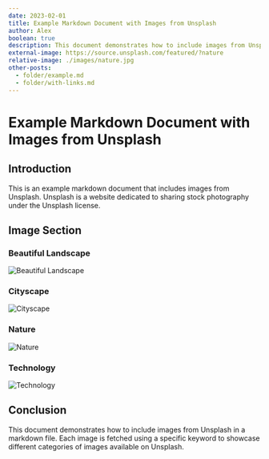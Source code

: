 ```yaml
---
date: 2023-02-01
title: Example Markdown Document with Images from Unsplash
author: Alex
boolean: true
description: This document demonstrates how to include images from Unsplash in a markdown file.
external-image: https://source.unsplash.com/featured/?nature
relative-image: ./images/nature.jpg
other-posts:
  - folder/example.md
  - folder/with-links.md
---
```


# Example Markdown Document with Images from Unsplash

## Introduction

This is an example markdown document that includes images from Unsplash. Unsplash is a website dedicated to sharing stock photography under the Unsplash license.

## Image Section

### Beautiful Landscape

![Beautiful Landscape](https://source.unsplash.com/featured/?landscape)

### Cityscape

![Cityscape](https://source.unsplash.com/featured/?city)

### Nature

![Nature](https://source.unsplash.com/featured/?nature)

### Technology

![Technology](https://source.unsplash.com/featured/?technology)

## Conclusion

This document demonstrates how to include images from Unsplash in a markdown file. Each image is fetched using a specific keyword to showcase different categories of images available on Unsplash.
